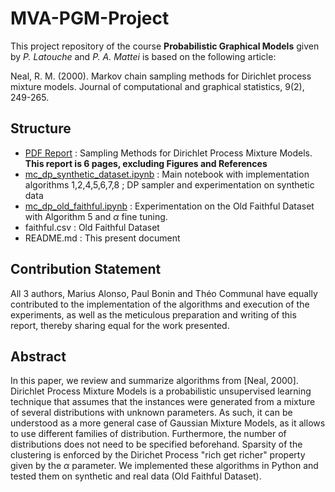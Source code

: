 # MVA-PGM-Project

This project repository of the course **Probabilistic Graphical Models** given by *P. Latouche* and *P. A. Mattei* is based on the following article:

Neal, R. M. (2000). Markov chain sampling methods for Dirichlet process mixture models. Journal of computational and graphical statistics, 9(2), 249-265.


## Structure

- [PDF Report](PGM.pdf) : Sampling Methods for Dirichlet Process Mixture Models. **This report is 6 pages, excluding Figures and References**
- [mc_dp_synthetic_dataset.ipynb](mc_dp_synthetic_dataset.ipynb) : Main notebook with implementation algorithms 1,2,4,5,6,7,8 ; DP sampler and experimentation on synthetic data
- [mc_dp_old_faithful.ipynb](mc_dp_old_faithful.ipynb) : Experimentation on the Old Faithful Dataset with Algorithm 5 and $\alpha$ fine tuning.
- faithful.csv : Old Faithful Dataset
- README.md : This present document


## Contribution Statement

All 3 authors, Marius Alonso, Paul Bonin and Théo Communal have equally contributed to the implementation of the algorithms and execution of the experiments, as well as the meticulous preparation and writing of this report, thereby sharing equal for the work presented.


## Abstract    

   In this paper, we review and summarize algorithms from [Neal, 2000]. Dirichlet Process Mixture Models is a probabilistic unsupervised learning technique that assumes that the instances were generated from a mixture of several distributions with unknown parameters. As such, it can be understood as a more general case of Gaussian Mixture Models, as it allows to use different families of distribution. Furthermore, the number of distributions does not need to be specified beforehand. Sparsity of the clustering is enforced by the Dirichet Process "rich get richer" property given by the $\alpha$ parameter. We implemented these algorithms in Python and tested them on synthetic and real data (Old Faithful Dataset). 

